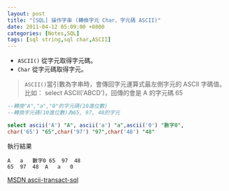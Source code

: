 ```yaml
---
layout: post
title: "[SQL] 操作字串 (轉換字元 Char、字元碼 ASCII)"
date: 2011-04-12 05:09:00 +0800
categories: [Notes,SQL]
tags: [sql string,sql char,ASCII]
---
```


- `ASCII()` 從字元取得字元碼。
- `Char` 從字元碼取得字元。

> `ASCII()`當引數為字串時，會傳回字元運算式最左側字元的 ASCII 字碼值。      
> 比如： select ASCII('ABCD')，回傳的會是 A 的字元碼 65

```sql
--轉換"A","a","0"的字元碼(10進位數)
--轉換字元碼(10進位數)為65, 97, 48的字元

select ascii('A') "A", ascii('a') "a",ascii('0') "數字0",
char('65') "65",char('97') "97",char('48') "48"
```

執行結果
```
A	a	數字0	65	97	48
65	97	48	A	a	0
```


[MSDN  ascii-transact-sql](https://learn.microsoft.com/zh-tw/sql/t-sql/functions/ascii-transact-sql?view=sql-server-ver16)